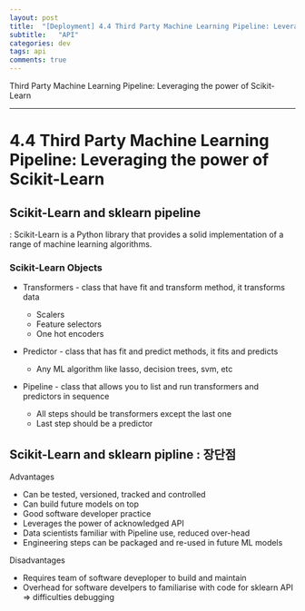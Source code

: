 ```yaml
---
layout: post
title:  "[Deployment] 4.4 Third Party Machine Learning Pipeline: Leveraging the power of Scikit-Learn"
subtitle:   "API"
categories: dev
tags: api
comments: true
---
```


Third Party Machine Learning Pipeline: Leveraging the power of Scikit-Learn

---

# 4.4 Third Party Machine Learning Pipeline: Leveraging the power of Scikit-Learn


## Scikit-Learn and sklearn pipeline
: Scikit-Learn is a Python library that provides a solid implementation of a range of machine learning algorithms.

### Scikit-Learn Objects
- Transformers - class that have fit and transform method, it transforms data
    - Scalers
    - Feature selectors
    - One hot encoders

- Predictor - class that has fit and predict methods, it fits and predicts
    - Any ML algorithm like lasso, decision trees, svm, etc

- Pipeline - class that allows you to list and run transformers and predictors in sequence
    - All steps should be transformers except the last one
    - Last step should be a predictor


## Scikit-Learn and sklearn pipline : 장단점

Advantages
- Can be tested, versioned, tracked and controlled
- Can build future models on top
- Good software developer practice
- Leverages the power of acknowledged API
- Data scientists familiar with Pipeline use, reduced over-head
- Engineering steps can be packaged and re-used in future ML models


Disadvantages
- Requires team of software deveploper to build and maintain
- Overhead for software develpers to familiarise with code for sklearn API => difficulties debugging